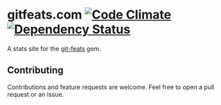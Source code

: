# gitfeats.com [![Code Climate](https://codeclimate.com/badge.png)](https://codeclimate.com/github/cknadler/gitfeats.com) [![Dependency Status](https://gemnasium.com/cknadler/gitfeats.com.png)](https://gemnasium.com/cknadler/gitfeats.com)

A stats site for the [git-feats](https://github.com/cknadler/git-feats) gem. 

## Contributing

Contributions and feature requests are welcome. Feel free to open a pull request or an issue.
